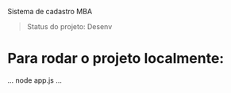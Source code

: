 <hi>Sistema de cadastro MBA</h1>
> Status do projeto: Desenv
>
# Para rodar o projeto localmente:
...
node app.js
...
